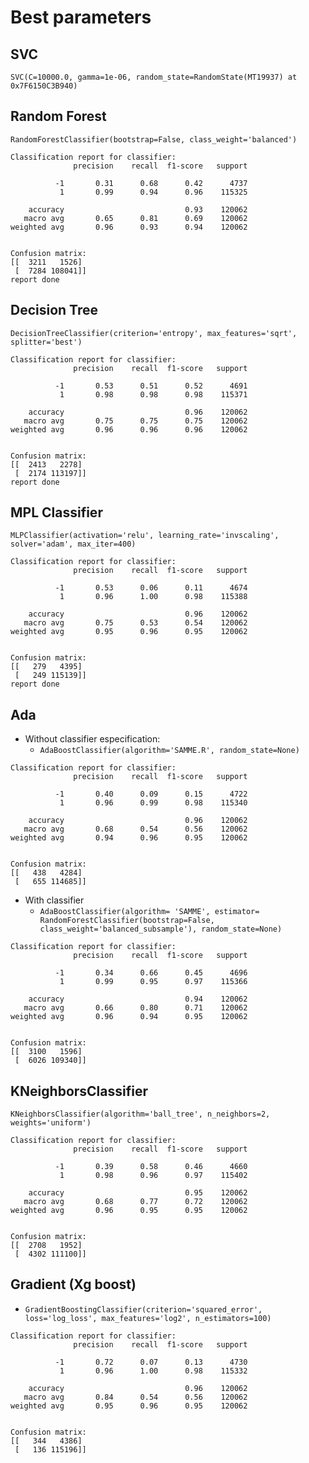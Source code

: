 # Best parameters

## SVC

`SVC(C=10000.0, gamma=1e-06, random_state=RandomState(MT19937) at 0x7F6150C3B940)`

## Random Forest

`RandomForestClassifier(bootstrap=False, class_weight='balanced')`

```
Classification report for classifier:
              precision    recall  f1-score   support

          -1       0.31      0.68      0.42      4737
           1       0.99      0.94      0.96    115325

    accuracy                           0.93    120062
   macro avg       0.65      0.81      0.69    120062
weighted avg       0.96      0.93      0.94    120062


Confusion matrix:
[[  3211   1526]
 [  7284 108041]]
report done
```

## Decision Tree

`DecisionTreeClassifier(criterion='entropy', max_features='sqrt', splitter='best')`

```
Classification report for classifier:
              precision    recall  f1-score   support

          -1       0.53      0.51      0.52      4691
           1       0.98      0.98      0.98    115371

    accuracy                           0.96    120062
   macro avg       0.75      0.75      0.75    120062
weighted avg       0.96      0.96      0.96    120062


Confusion matrix:
[[  2413   2278]
 [  2174 113197]]
report done
```


## MPL Classifier

`MLPClassifier(activation='relu', learning_rate='invscaling', solver='adam', max_iter=400)`

```
Classification report for classifier:
              precision    recall  f1-score   support

          -1       0.53      0.06      0.11      4674
           1       0.96      1.00      0.98    115388

    accuracy                           0.96    120062
   macro avg       0.75      0.53      0.54    120062
weighted avg       0.95      0.96      0.95    120062


Confusion matrix:
[[   279   4395]
 [   249 115139]]
report done
```

## Ada

* Without classifier especification:
    * `AdaBoostClassifier(algorithm='SAMME.R', random_state=None)`
```
Classification report for classifier:
              precision    recall  f1-score   support

          -1       0.40      0.09      0.15      4722
           1       0.96      0.99      0.98    115340

    accuracy                           0.96    120062
   macro avg       0.68      0.54      0.56    120062
weighted avg       0.94      0.96      0.95    120062


Confusion matrix:
[[   438   4284]
 [   655 114685]]
```
* With classifier
    * `AdaBoostClassifier(algorithm= 'SAMME', estimator= RandomForestClassifier(bootstrap=False, class_weight='balanced_subsample'), random_state=None)`

```
Classification report for classifier:
              precision    recall  f1-score   support

          -1       0.34      0.66      0.45      4696
           1       0.99      0.95      0.97    115366

    accuracy                           0.94    120062
   macro avg       0.66      0.80      0.71    120062
weighted avg       0.96      0.94      0.95    120062


Confusion matrix:
[[  3100   1596]
 [  6026 109340]]
```

## KNeighborsClassifier

`KNeighborsClassifier(algorithm='ball_tree', n_neighbors=2, weights='uniform')`

```
Classification report for classifier:
              precision    recall  f1-score   support

          -1       0.39      0.58      0.46      4660
           1       0.98      0.96      0.97    115402

    accuracy                           0.95    120062
   macro avg       0.68      0.77      0.72    120062
weighted avg       0.96      0.95      0.95    120062


Confusion matrix:
[[  2708   1952]
 [  4302 111100]]
```

## Gradient (Xg boost)

* `GradientBoostingClassifier(criterion='squared_error', loss='log_loss', max_features='log2', n_estimators=100)`

```
Classification report for classifier:
              precision    recall  f1-score   support

          -1       0.72      0.07      0.13      4730
           1       0.96      1.00      0.98    115332

    accuracy                           0.96    120062
   macro avg       0.84      0.54      0.56    120062
weighted avg       0.95      0.96      0.95    120062


Confusion matrix:
[[   344   4386]
 [   136 115196]]

```

